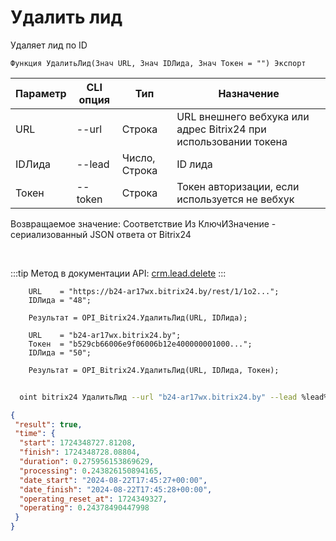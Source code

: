 ﻿---
sidebar_position: 2
---

# Удалить лид
 Удаляет лид по ID



`Функция УдалитьЛид(Знач URL, Знач IDЛида, Знач Токен = "") Экспорт`

  | Параметр | CLI опция | Тип | Назначение |
  |-|-|-|-|
  | URL | --url | Строка | URL внешнего вебхука или адрес Bitrix24 при использовании токена |
  | IDЛида | --lead | Число, Строка | ID лида |
  | Токен | --token | Строка | Токен авторизации, если используется не вебхук |

  
  Возвращаемое значение:   Соответствие Из КлючИЗначение - сериализованный JSON ответа от Bitrix24

<br/>

:::tip
Метод в документации API: [crm.lead.delete](https://dev.1c-bitrix.ru/rest_help/crm/leads/crm_lead_delete.php)
:::
<br/>


```bsl title="Пример кода"
    URL    = "https://b24-ar17wx.bitrix24.by/rest/1/1o2...";
    IDЛида = "48";

    Результат = OPI_Bitrix24.УдалитьЛид(URL, IDЛида);

    URL    = "b24-ar17wx.bitrix24.by";
    Токен  = "b529cb66006e9f06006b12e400000001000...";
    IDЛида = "50";

    Результат = OPI_Bitrix24.УдалитьЛид(URL, IDЛида, Токен);
```



```sh title="Пример команды CLI"
    
  oint bitrix24 УдалитьЛид --url "b24-ar17wx.bitrix24.by" --lead %lead% --token "ec4dc366006e9f06006b12e400000001000..."

```

```json title="Результат"
{
 "result": true,
 "time": {
  "start": 1724348727.81208,
  "finish": 1724348728.08804,
  "duration": 0.275956153869629,
  "processing": 0.243826150894165,
  "date_start": "2024-08-22T17:45:27+00:00",
  "date_finish": "2024-08-22T17:45:28+00:00",
  "operating_reset_at": 1724349327,
  "operating": 0.24378490447998
 }
}
```
